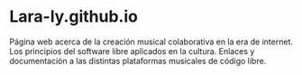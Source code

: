 # Lara-ly.github.io

Página web acerca de la creación musical colaborativa en la era de internet.
Los principios del software libre aplicados en la cultura. Enlaces y documentación a las distintas plataformas musicales de código libre.
